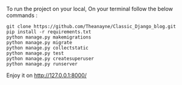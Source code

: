 
To run the project on your local,
On your terminal follow the below commands :
   ```
   git clone https://github.com/Theanayne/Classic_Django_blog.git
   pip install -r requirements.txt
   python manage.py makemigrations
   python manage.py migrate
   python manage.py collectstatic
   python manage.py test
   python manage.py createsuperuser
   python manage.py runserver
   ```
Enjoy it on http://127.0.0.1:8000/
